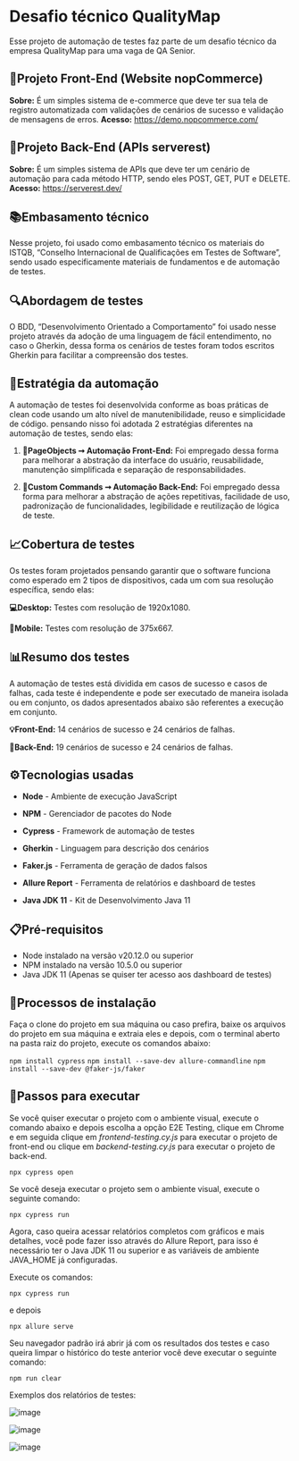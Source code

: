 

# Desafio técnico QualityMap

Esse projeto de automação de testes faz parte de um desafio técnico da empresa QualityMap para uma vaga de QA Senior.

## 🎯Projeto Front-End (Website nopCommerce)

**Sobre:** É um simples sistema de e-commerce que deve ter sua tela de registro automatizada com validações de cenários de sucesso e validação de mensagens de erros.
**Acesso:** https://demo.nopcommerce.com/

## 🎯Projeto Back-End (APIs serverest)

**Sobre:** É um simples sistema de APIs que deve ter um cenário de automação para cada método HTTP, sendo eles POST, GET, PUT e DELETE.
**Acesso:** https://serverest.dev/

## 📚Embasamento técnico

Nesse projeto, foi usado como embasamento técnico os materiais do ISTQB, “Conselho Internacional de Qualificações em Testes de Software”, sendo usado especificamente materiais de fundamentos e de automação de testes.

## 🔍Abordagem de testes

O BDD, “Desenvolvimento Orientado a Comportamento” foi usado nesse projeto através da adoção de uma linguagem de fácil entendimento, no caso o Gherkin, dessa forma os cenários de testes foram todos escritos Gherkin para facilitar a compreensão dos testes.

## 🤖Estratégia da automação

A automação de testes foi desenvolvida conforme as boas práticas de clean code usando um alto nível de manutenibilidade, reuso e simplicidade de código. pensando nisso foi adotada 2 estratégias diferentes na automação de testes, sendo elas:

1.  **📌PageObjects ➞ Automação Front-End:** Foi empregado dessa forma para melhorar a abstração da interface do usuário, reusabilidade, manutenção simplificada e separação de responsabilidades.
    
2.  **📌Custom Commands ➞ Automação Back-End:** Foi empregado dessa forma para melhorar a abstração de ações repetitivas, facilidade de uso, padronização de funcionalidades, legibilidade e reutilização de lógica de teste.

## 📈Cobertura de testes

Os testes foram projetados pensando garantir que o software funciona como esperado em 2 tipos de dispositivos, cada um com sua resolução específica, sendo elas:

**💻Desktop:** Testes com resolução de 1920x1080.

**📱Mobile:** Testes com resolução de 375x667.

## 📊Resumo dos testes

A automação de testes está dividida em casos de sucesso e casos de falhas, cada teste é independente e pode ser executado de maneira isolada ou em conjunto, os dados apresentados abaixo são referentes a execução em conjunto.

**💡Front-End:** 14 cenários de sucesso e 24 cenários de falhas.

**🔌Back-End:** 19 cenários de sucesso e 24 cenários de falhas.

## ⚙️Tecnologias usadas

- **Node** - Ambiente de execução JavaScript

- **NPM** - Gerenciador de pacotes do Node

- **Cypress** - Framework de automação de testes

- **Gherkin** - Linguagem para descrição dos cenários

- **Faker.js** - Ferramenta de geração de dados falsos

- **Allure Report** - Ferramenta de relatórios e dashboard de testes

- **Java JDK 11** - Kit de Desenvolvimento Java 11

## 📋Pré-requisitos

- Node instalado na versão v20.12.0 ou superior
- NPM instalado na versão 10.5.0 ou superior
- Java JDK 11 (Apenas se quiser ter acesso aos dashboard de testes)

## 🚩Processos de instalação 
Faça o clone do projeto em sua máquina ou caso prefira, baixe os arquivos do projeto em sua máquina e extraia eles e depois, com o terminal aberto na pasta raiz do projeto, execute os comandos abaixo:

`npm install cypress`
`npm install --save-dev allure-commandline`
`npm install --save-dev @faker-js/faker`

## 🚀Passos para executar

Se você quiser executar o projeto com o ambiente visual, execute o comando abaixo e depois escolha a opção E2E Testing, clique em Chrome e em seguida clique em *frontend-testing.cy.js* para executar o projeto de front-end ou clique em *backend-testing.cy.js* para executar o projeto de back-end.

`npx cypress open`

Se você deseja executar o projeto sem o ambiente visual, execute o seguinte comando:

`npx cypress run`

Agora, caso queira acessar relatórios completos com gráficos e mais detalhes, você pode fazer isso através do Allure Report, para isso é necessário ter o Java JDK 11 ou superior e as variáveis ​​de ambiente JAVA_HOME já configuradas.

Execute os comandos:

`npx cypress run`

e depois

`npx allure serve`

Seu navegador padrão irá abrir já com os resultados dos testes e caso queira limpar o histórico do teste anterior você deve executar o seguinte comando:

`npm run clear`

Exemplos dos relatórios de testes:

![image](https://github.com/Emily-Lima/QualityMap-Challenge/assets/111673766/678cabb5-22e8-4a07-98c2-d722c8fa9232)

![image](https://github.com/Emily-Lima/QualityMap-Challenge/assets/111673766/ab711ffe-ab83-40f5-9336-ca1c4fdbdcd8)

![image](https://github.com/Emily-Lima/QualityMap-Challenge/assets/111673766/b4cb0886-e87c-464c-a312-1570648873b8)
